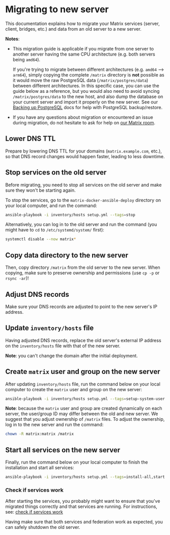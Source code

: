 # Migrating to new server

This documentation explains how to migrate your Matrix services (server, client, bridges, etc.) and data from an old server to a new server.

**Notes**:
- This migration guide is applicable if you migrate from one server to another server having the same CPU architecture (e.g. both servers being `amd64`).

  If you're trying to migrate between different architectures (e.g. `amd64` --> `arm64`), simply copying the complete `/matrix` directory is **not** possible as it would move the raw PostgreSQL data (`/matrix/postgres/data`) between different architectures. In this specific case, you can use the guide below as a reference, but you would also need to avoid syncing `/matrix/postgres/data` to the new host, and also dump the database on your current server and import it properly on the new server. See our [Backing up PostgreSQL](maintenance-postgres.md#backing-up-postgresql) docs for help with PostgreSQL backup/restore.
- If you have any questions about migration or encountered an issue during migration, do not hesitate to ask for help on [our Matrix room](https://matrix.to/#/%23matrix-docker-ansible-deploy:devture.com).

## Lower DNS TTL

Prepare by lowering DNS TTL for your domains (`matrix.example.com`, etc.), so that DNS record changes would happen faster, leading to less downtime.

## Stop services on the old server

Before migrating, you need to stop all services on the old server and make sure they won't be starting again.

To stop the services, go to the `matrix-docker-ansible-deploy` directory on your local computer, and run the command:

```sh
ansible-playbook -i inventory/hosts setup.yml --tags=stop
```

Alternatively, you can log in to the old server and run the command (you might have to `cd` to `/etc/systemd/system/` first):

```sh
systemctl disable --now matrix*
```

## Copy data directory to the new server

Then, copy directory `/matrix` from the old server to the new server. When copying, make sure to preserve ownership and permissions (use `cp -p` or `rsync -ar`)!

## Adjust DNS records

Make sure your DNS records are adjusted to point to the new server's IP address.

## Update `inventory/hosts` file

Having adjusted DNS records, replace the old server's external IP address on the `inventory/hosts` file with that of the new server.

**Note**: you can't change the domain after the initial deployment.

## Create `matrix` user and group on the new server

After updating `inventory/hosts` file, run the command below on your local computer to create the `matrix` user and group on the new server:

```sh
ansible-playbook -i inventory/hosts setup.yml --tags=setup-system-user
```

**Note**: because the `matrix` user and group are created dynamically on each server, the user/group ID may differ between the old and new server. We suggest that you adjust ownership of `/matrix` files. To adjust the ownership, log in to the new server and run the command:

```sh
chown -R matrix:matrix /matrix
```

## Start all services on the new server

Finally, run the command below on your local computer to finish the installation and start all services:

```sh
ansible-playbook -i inventory/hosts setup.yml --tags=install-all,start
```

### Check if services work

After starting the services, you probably might want to ensure that you've migrated things correctly and that services are running. For instructions, see: [check if services work](maintenance-checking-services.md)

Having make sure that both services and federation work as expected, you can safely shutdown the old server.
